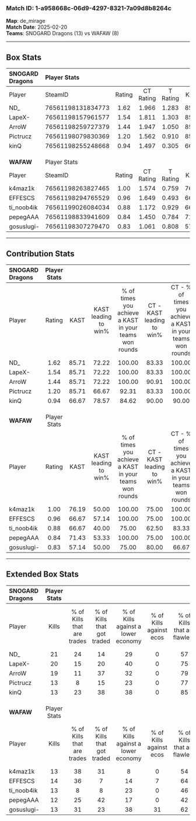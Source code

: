 ### Match ID: 1-a958668c-06d9-4297-8321-7a09d8b8264c  
**Map**: de_mirage  
**Match Date**: 2025-02-20  
**Teams**: SNOGARD Dragons (13) vs WAFAW (8)  

---  

## Box Stats  

| **SNOGARD Dragons** | Player Stats      |        |           |          |       |       |       |         |        |      |     |
| :- | :- | :-: | :-: | :-: | :-: | :-: | :-: | :-: | :-: | :-: | :-: |
| Player              | SteamID           | Rating | CT Rating | T Rating | KAST  |  ADR  | Kills | Assists | Deaths | K/D  | HS% |
| ND_                 | 76561198131834773 |  1.62  |   1.966   |  1.283   | 85.71 | 109.0 |  21   |   11    |   13   | 1.62 | 66  |
| LapeX-              | 76561198157961577 |  1.54  |   1.811   |  1.303   | 85.71 | 85.0  |  20   |    3    |   10   | 2.00 | 20  |
| ArroW               | 76561198259727379 |  1.44  |   1.947   |  1.050   | 85.71 | 83.5  |  19   |    6    |   13   | 1.46 | 68  |
| Pictrucz            | 76561198079830369 |  1.20  |   1.562   |  0.910   | 85.71 | 90.8  |  13   |   10    |   14   | 0.93 | 30  |
| kinQ                | 76561198255248668 |  0.94  |   1.497   |  0.305   | 66.67 | 68.3  |  13   |    3    |   15   | 0.87 | 23  |
|                     |                   |        |           |          |       |       |       |         |        |      |     |
|                     |                   |        |           |          |       |       |       |         |        |      |     |
|                     |                   |        |           |          |       |       |       |         |        |      |     |
| **WAFAW**           | Player Stats      |        |           |          |       |       |       |         |        |      |     |
| Player              | SteamID           | Rating | CT Rating | T Rating | KAST  |  ADR  | Kills | Assists | Deaths | K/D  | HS% |
| k4maz1k             | 76561198263827465 |  1.00  |   1.574   |  0.759   | 76.19 | 68.4  |  13   |    8    |   16   | 0.81 | 46  |
| EFFESCS             | 76561198294765529 |  0.96  |   1.649   |  0.493   | 66.67 | 73.7  |  14   |    7    |   17   | 0.82 | 50  |
| ti_noob4ik          | 76561199026084034 |  0.88  |   1.172   |  0.929   | 66.67 | 72.2  |  13   |    4    |   18   | 0.72 | 53  |
| pepegAAA            | 76561198833941609 |  0.84  |   1.450   |  0.784   | 71.43 | 60.7  |  12   |    5    |   18   | 0.67 | 83  |
| gosuslugi-          | 76561198307279470 |  0.83  |   1.061   |  0.808   | 57.14 | 74.5  |  13   |    2    |   17   | 0.76 | 15  |
---  

## Contribution Stats  

| **SNOGARD Dragons** | Player Stats |       |                      |                                                        |                           |                                                             |                          |                                                            |
| :- | :-: | :-: | :-: | :-: | :-: | :-: | :-: | :-: |
| Player              |    Rating    | KAST  | KAST leading to win% | % of times you achieve a KAST in your teams won rounds | CT - KAST leading to win% | CT - % of times you achieve a KAST in your teams won rounds | T - KAST leading to win% | T - % of times you achieve a KAST in your teams won rounds |
| ND_                 |     1.62     | 85.71 |        72.22         |                         100.00                         |           83.33           |                           100.00                            |          50.00           |                           100.00                           |
| LapeX-              |     1.54     | 85.71 |        72.22         |                         100.00                         |           83.33           |                           100.00                            |          50.00           |                           100.00                           |
| ArroW               |     1.44     | 85.71 |        72.22         |                         100.00                         |           90.91           |                           100.00                            |          42.86           |                           100.00                           |
| Pictrucz            |     1.20     | 85.71 |        66.67         |                         92.31                          |           83.33           |                           100.00                            |          33.33           |                           66.67                            |
| kinQ                |     0.94     | 66.67 |        78.57         |                         84.62                          |           90.00           |                            90.00                            |          50.00           |                           66.67                            |
|                     |              |       |                      |                                                        |                           |                                                             |                          |                                                            |
|                     |              |       |                      |                                                        |                           |                                                             |                          |                                                            |
|                     |              |       |                      |                                                        |                           |                                                             |                          |                                                            |
| **WAFAW**           | Player Stats |       |                      |                                                        |                           |                                                             |                          |                                                            |
| Player              |    Rating    | KAST  | KAST leading to win% | % of times you achieve a KAST in your teams won rounds | CT - KAST leading to win% | CT - % of times you achieve a KAST in your teams won rounds | T - KAST leading to win% | T - % of times you achieve a KAST in your teams won rounds |
| k4maz1k             |     1.00     | 76.19 |        50.00         |                         100.00                         |           75.00           |                           100.00                            |          25.00           |                           100.00                           |
| EFFESCS             |     0.96     | 66.67 |        57.14         |                         100.00                         |           75.00           |                           100.00                            |          33.33           |                           100.00                           |
| ti_noob4ik          |     0.88     | 66.67 |        40.00         |                         75.00                          |           62.50           |                            83.33                            |          14.29           |                           50.00                            |
| pepegAAA            |     0.84     | 71.43 |        53.33         |                         100.00                         |           75.00           |                           100.00                            |          28.57           |                           100.00                           |
| gosuslugi-          |     0.83     | 57.14 |        50.00         |                         75.00                          |           80.00           |                            66.67                            |          28.57           |                           100.00                           |
---  

## Extended Box Stats  

| **SNOGARD Dragons** | Player Stats |                            |                            |                                    |                         |                              |                                 |        |                             |                                     |                          |                               |                            |
| :- | :-: | :-: | :-: | :-: | :-: | :-: | :-: | :-: | :-: | :-: | :-: | :-: | :-: |
| Player              |    Kills     | % of Kills that are trades | % of Kills that got traded | % of Kills against a lower economy | % of Kills against ecos | % of Kills that are flawless | % of Kills that are close duels | Deaths | % of Deaths that get traded | % of Deaths against a lower economy | % of Deaths against ecos | % of Deaths that are flawless | % of Deaths that are close |
| ND_                 |      21      |             24             |             14             |                 29                 |            0            |              57              |                5                |   13   |             15              |                 31                  |            0             |              54               |             8              |
| LapeX-              |      20      |             15             |             20             |                 40                 |            0            |              75              |                0                |   10   |             20              |                 30                  |            0             |              70               |             0              |
| ArroW               |      19      |             11             |             37             |                 32                 |            0            |              79              |                5                |   13   |             38              |                 38                  |            0             |              54               |             15             |
| Pictrucz            |      13      |             8              |             15             |                 23                 |            0            |              77              |                8                |   14   |             21              |                 29                  |            0             |              36               |             29             |
| kinQ                |      13      |             23             |             38             |                 38                 |            0            |              85              |                8                |   15   |             13              |                 27                  |            0             |              60               |             0              |
|                     |              |                            |                            |                                    |                         |                              |                                 |        |                             |                                     |                          |                               |                            |
|                     |              |                            |                            |                                    |                         |                              |                                 |        |                             |                                     |                          |                               |                            |
|                     |              |                            |                            |                                    |                         |                              |                                 |        |                             |                                     |                          |                               |                            |
| **WAFAW**           | Player Stats |                            |                            |                                    |                         |                              |                                 |        |                             |                                     |                          |                               |                            |
| Player              |    Kills     | % of Kills that are trades | % of Kills that got traded | % of Kills against a lower economy | % of Kills against ecos | % of Kills that are flawless | % of Kills that are close duels | Deaths | % of Deaths that get traded | % of Deaths against a lower economy | % of Deaths against ecos | % of Deaths that are flawless | % of Deaths that are close |
| k4maz1k             |      13      |             38             |             31             |                 8                  |            0            |              54              |                8                |   16   |             25              |                 13                  |            0             |              94               |             0              |
| EFFESCS             |      14      |             36             |             7              |                 14                 |            7            |              64              |                0                |   17   |              6              |                 12                  |            0             |              59               |             6              |
| ti_noob4ik          |      13      |             8              |             8              |                 23                 |            0            |              46              |               23                |   18   |             22              |                 17                  |            6             |              67               |             6              |
| pepegAAA            |      12      |             25             |             42             |                 17                 |            0            |              42              |               17                |   18   |             50              |                  6                  |            0             |              78               |             6              |
| gosuslugi-          |      13      |             31             |             23             |                 38                 |           31            |              62              |                8                |   17   |             18              |                  6                  |            0             |              71               |             6              |
